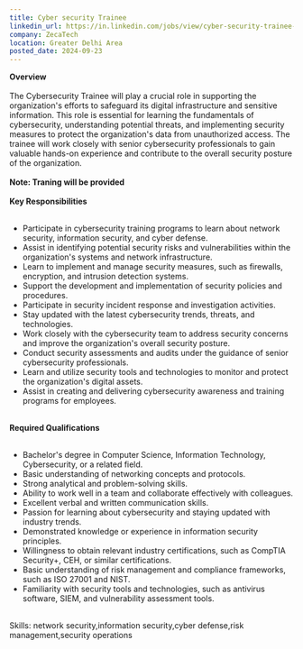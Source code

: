 ```yaml
---
title: Cyber security Trainee
linkedin_url: https://in.linkedin.com/jobs/view/cyber-security-trainee-at-zecatech-4032073689?position=23&pageNum=0&refId=gyOlaF9%2FJnTE0BcftTJH5g%3D%3D&trackingId=LMnfeR8jqfh8%2B9Yr9UqwQg%3D%3D
company: ZecaTech
location: Greater Delhi Area
posted_date: 2024-09-23
---
```


<div class="description__text description__text--rich">
<section class="show-more-less-html" data-max-lines="5">
<div class="show-more-less-html__markup show-more-less-html__markup--clamp-after-5 relative overflow-hidden">
<strong>Overview<br/><br/></strong>The Cybersecurity Trainee will play a crucial role in supporting the organization's efforts to safeguard its digital infrastructure and sensitive information. This role is essential for learning the fundamentals of cybersecurity, understanding potential threats, and implementing security measures to protect the organization's data from unauthorized access. The trainee will work closely with senior cybersecurity professionals to gain valuable hands-on experience and contribute to the overall security posture of the organization.<br/><br/><strong>Note: Traning will be provided<br/><br/></strong><strong>Key Responsibilities<br/><br/></strong><ul><li>Participate in cybersecurity training programs to learn about network security, information security, and cyber defense.</li><li>Assist in identifying potential security risks and vulnerabilities within the organization's systems and network infrastructure.</li><li>Learn to implement and manage security measures, such as firewalls, encryption, and intrusion detection systems.</li><li>Support the development and implementation of security policies and procedures.</li><li>Participate in security incident response and investigation activities.</li><li>Stay updated with the latest cybersecurity trends, threats, and technologies.</li><li>Work closely with the cybersecurity team to address security concerns and improve the organization's overall security posture.</li><li>Conduct security assessments and audits under the guidance of senior cybersecurity professionals.</li><li>Learn and utilize security tools and technologies to monitor and protect the organization's digital assets.</li><li>Assist in creating and delivering cybersecurity awareness and training programs for employees.<br/><br/></li></ul><strong>Required Qualifications<br/><br/></strong><ul><li>Bachelor's degree in Computer Science, Information Technology, Cybersecurity, or a related field.</li><li>Basic understanding of networking concepts and protocols.</li><li>Strong analytical and problem-solving skills.</li><li>Ability to work well in a team and collaborate effectively with colleagues.</li><li>Excellent verbal and written communication skills.</li><li>Passion for learning about cybersecurity and staying updated with industry trends.</li><li>Demonstrated knowledge or experience in information security principles.</li><li>Willingness to obtain relevant industry certifications, such as CompTIA Security+, CEH, or similar certifications.</li><li>Basic understanding of risk management and compliance frameworks, such as ISO 27001 and NIST.</li><li>Familiarity with security tools and technologies, such as antivirus software, SIEM, and vulnerability assessment tools.<br/><br/></li></ul>Skills: network security,information security,cyber defense,risk management,security operations
        </div>


<!-- --> </section>
</div>